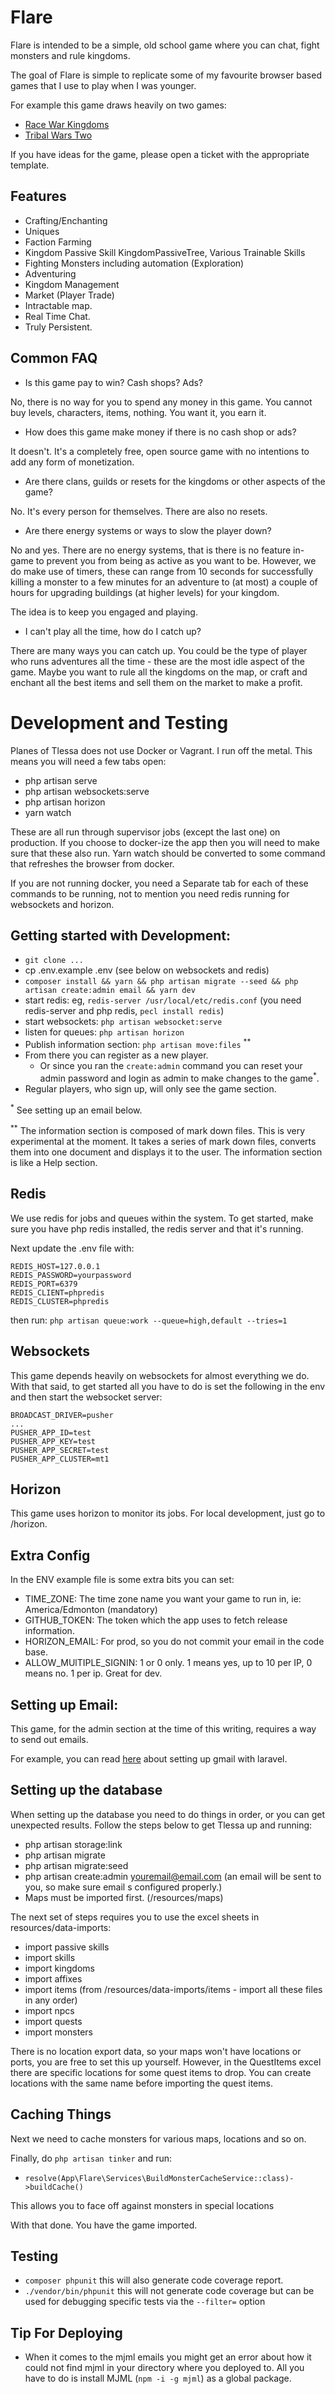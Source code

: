 # Flare

Flare is intended to be a simple, old school game where you can chat, fight monsters and rule kingdoms.

The goal of Flare is simple to replicate some of my favourite browser based games that I use to play when I was younger.

For example this game draws heavily on two games:

- [Race War Kingdoms](http://www.glitchless.com/racewarkingdoms.html)
- [Tribal Wars Two](https://www.innogames.com/games/tribal-wars-2/)

If you have ideas for the game, please open a ticket with the appropriate template.

## Features

- Crafting/Enchanting
- Uniques
- Faction Farming
- Kingdom Passive Skill KingdomPassiveTree, Various Trainable Skills
- Fighting Monsters including automation (Exploration)
- Adventuring
- Kingdom Management
- Market (Player Trade)
- Intractable map.
- Real Time Chat.
- Truly Persistent.

## Common FAQ

- Is this game pay to win? Cash shops? Ads?

No, there is no way for you to spend any money in this game. You cannot buy levels, characters, items, nothing. You want it, you earn it.

- How does this game make money if there is no cash shop or ads?

It doesn't. It's a completely free, open source game with no intentions to add any form of 
monetization.

- Are there clans, guilds or resets for the kingdoms or other aspects of the game?

No. It's every person for themselves. There are also no resets.

- Are there energy systems or ways to slow the player down?

No and yes. There are no energy systems, that is there is no feature in-game to prevent you from being as active as you want to be. 
However, we do make use of timers, these can range from 10 seconds for successfully killing a monster to a few minutes for an adventure to (at most) a couple of hours for upgrading buildings (at higher levels) for your kingdom.

The idea is to keep you engaged and playing.

- I can't play all the time, how do I catch up?

There are many ways you can catch up. You could be the type of player who runs adventures all the time - these are the most idle aspect of the game. Maybe you want to rule all the kingdoms on the map, or craft and enchant all the best items and sell them on the market to make a profit.

# Development and Testing

Planes of Tlessa does not use Docker or Vagrant. I run off the metal. This means you will need a few tabs open:

- php artisan serve
- php artisan websockets:serve
- php artisan horizon
- yarn watch

These are all run through supervisor jobs (except the last one) on production. If you choose to docker-ize the app then you will need to make
sure that these also run. Yarn watch should be converted to some command that refreshes the browser from docker.

If you are not running docker, you need a Separate tab for each of these commands to be running, 
not to mention you need redis running for websockets and horizon.

## Getting started with Development:

- `git clone ...`
- cp .env.example .env (see below on websockets and redis)
- `composer install && yarn && php artisan migrate --seed && php artisan create:admin email && yarn dev`
- start redis: eg, `redis-server /usr/local/etc/redis.conf` (you need redis-server and php redis, `pecl install redis`)
- start websockets: `php artisan websocket:serve`
- listen for queues: `php artisan horizon`
- Publish information section: `php artisan move:files` <sup>**</sup>
- From there you can register as a new player.
  - Or since you ran the `create:admin` command you can reset your admin password and login as admin to make changes to the game<sup>*</sup>.
- Regular players, who sign up, will only see the game section.

<sup>*</sup> See setting up an email below.

<sup>**</sup> The information section is composed of mark down files. This is very experimental at the moment. It takes a series of mark down files, converts them into one document and displays it to the user. The information section is like a Help section.

## Redis

We use redis for jobs and queues within the system. To get started, make sure you have php redis installed, the redis server and that it's running.

Next update the .env file with:

```
REDIS_HOST=127.0.0.1
REDIS_PASSWORD=yourpassword
REDIS_PORT=6379
REDIS_CLIENT=phpredis
REDIS_CLUSTER=phpredis
```

then run: `php artisan queue:work --queue=high,default --tries=1`

## Websockets

This game depends heavily on websockets for almost everything we do. With that said, to get started all you have to do is set the following in the env
and then start the websocket server:

```
BROADCAST_DRIVER=pusher
...
PUSHER_APP_ID=test
PUSHER_APP_KEY=test
PUSHER_APP_SECRET=test
PUSHER_APP_CLUSTER=mt1
```

## Horizon

This game uses horizon to monitor its jobs. For local development, just go to /horizon.

## Extra Config

In the ENV example file is some extra bits you can set:

- TIME_ZONE: The time zone name you want your game to run in, ie: America/Edmonton (mandatory)
- GITHUB_TOKEN: The token which the app uses to fetch release information.
- HORIZON_EMAIL: For prod, so you do not commit your email in the code base.
- ALLOW_MUlTIPLE_SIGNIN: 1 or 0 only. 1 means yes, up to 10 per IP, 0 means no. 1 per ip. Great for dev.

## Setting up Email:

This game, for the admin section at the time of this writing, requires a way to send out emails.

For example, you can read [here](https://medium.com/@agavitalis/how-to-send-an-email-in-laravel-using-gmail-smtp-server-53d962f01a0c) about setting up gmail with laravel.

## Setting up the database

When setting up the database you need to do things in order, or you can get unexpected results. Follow the steps below to get Tlessa up and running:

- php artisan storage:link
- php artisan migrate
- php artisan migrate:seed
- php artisan create:admin youremail@email.com (an email will be sent to you, so make sure email s configured properly.)
- Maps must be imported first. (/resources/maps)

The next set of steps requires you to use the excel sheets in resources/data-imports:

- import passive skills
- import skills
- import kingdoms
- import affixes
- import items (from /resources/data-imports/items - import all these files in any order)
- import npcs
- import quests
- import monsters

There is no location export data, so your maps won't have locations or ports, you are free to set this up yourself. However, in the QuestItems excel there are specific locations
for some quest items to drop. You can create locations with the same name before importing the quest items.

## Caching Things

Next we need to cache monsters for various maps, locations and so on.

Finally, do `php artisan tinker` and run:

- `resolve(App\Flare\Services\BuildMonsterCacheService::class)->buildCache()`

This allows you to face off against monsters in special locations

With that done. You have the game imported.

## Testing

- `composer phpunit` this will also generate code coverage report.
- `./vendor/bin/phpunit` this will not generate code coverage but can be used for debugging specific tests via the `--filter=` option

## Tip For Deploying

- When it comes to the mjml emails you might get an error about how it could not find mjml in your directory where you deployed to.
  All you have to do is install MJML (`npm -i -g mjml`) as a global package.
